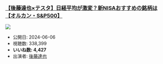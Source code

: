 ### [【後藤達也×テスタ】日経平均が激変？新NISAおすすめの銘柄は【オルカン・S&P500】](https://www.youtube.com/watch?v=p0g4tjWXiC0)
[![](https://img.youtube.com/vi/p0g4tjWXiC0/sddefault.jpg)](https://www.youtube.com/watch?v=p0g4tjWXiC0)
-   公開日: 2024-06-06
-   視聴数: 338,399
-   **いいね数: 4,427**
-   出演者: [後藤達也](/rehacq_fan/people/後藤達也 "wikilink")
